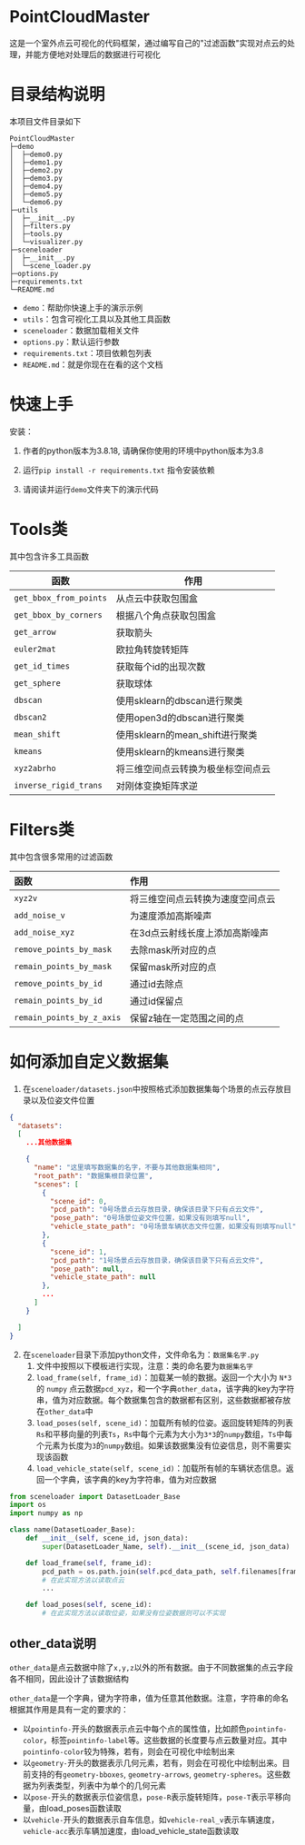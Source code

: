 # PointCloudMaster

这是一个室外点云可视化的代码框架，通过编写自己的"过滤函数"实现对点云的处理，并能方便地对处理后的数据进行可视化



# 目录结构说明

本项目文件目录如下

```
PointCloudMaster
├─demo
│  ├─demo0.py
│  ├─demo1.py
│  ├─demo2.py
│  ├─demo3.py
│  ├─demo4.py
│  ├─demo5.py
│  └─demo6.py
├─utils
│  ├─__init__.py
│  ├─filters.py
│  ├─tools.py
│  └─visualizer.py
├─sceneloader
│  ├─__init__.py
│  └─scene_loader.py
├─options.py
├─requirements.txt
└─README.md
```

- `demo`：帮助你快速上手的演示示例
- `utils`：包含可视化工具以及其他工具函数
- `sceneloader`：数据加载相关文件
- `options.py`：默认运行参数
- `requirements.txt`：项目依赖包列表
- `README.md`：就是你现在在看的这个文档



# 快速上手

安装：

1. 作者的python版本为3.8.18, 请确保你使用的环境中python版本为3.8

2. 运行`pip install -r requirements.txt` 指令安装依赖

3. 请阅读并运行`demo`文件夹下的演示代码



# Tools类

其中包含许多工具函数

| 函数                     | 作用                       |
|------------------------|--------------------------|
| `get_bbox_from_points` | 从点云中获取包围盒                |
| `get_bbox_by_corners`  | 根据八个角点获取包围盒              |
| `get_arrow`            | 获取箭头                     |
| `euler2mat`            | 欧拉角转旋转矩阵                 |
| `get_id_times`         | 获取每个id的出现次数              |
| `get_sphere`           | 获取球体                     |
| `dbscan`               | 使用sklearn的dbscan进行聚类     |
| `dbscan2`              | 使用open3d的dbscan进行聚类      |
| `mean_shift`           | 使用sklearn的mean_shift进行聚类 |
| `kmeans`               | 使用sklearn的kmeans进行聚类     |
| `xyz2abrho`            | 将三维空间点云转换为极坐标空间点云        |
| `inverse_rigid_trans`  | 对刚体变换矩阵求逆                |


# Filters类

其中包含很多常用的过滤函数


| 函数                        | 作用               |
| :------------------------ | :--------------- |
| `xyz2v`                   | 将三维空间点云转换为速度空间点云 |
| `add_noise_v`             | 为速度添加高斯噪声        |
| `add_noise_xyz`           | 在3d点云射线长度上添加高斯噪声 |
| `remove_points_by_mask`   | 去除mask所对应的点      |
| `remain_points_by_mask`   | 保留mask所对应的点      |
| `remove_points_by_id`     | 通过id去除点          |
| `remain_points_by_id`     | 通过id保留点          |
| `remain_points_by_z_axis` | 保留z轴在一定范围之间的点    |




# 如何添加自定义数据集

1. 在`sceneloader/datasets.json`中按照格式添加数据集每个场景的点云存放目录以及位姿文件位置

```json
{
  "datasets": 
  [
    ...其他数据集

    {
      "name": "这里填写数据集的名字，不要与其他数据集相同",
      "root_path": "数据集根目录位置",
      "scenes": [
        {
          "scene_id": 0,
          "pcd_path": "0号场景点云存放目录，确保该目录下只有点云文件",
          "pose_path": "0号场景位姿文件位置，如果没有则填写null", 
          "vehicle_state_path": "0号场景车辆状态文件位置，如果没有则填写null"
        },
        {
          "scene_id": 1,
          "pcd_path": "1号场景点云存放目录，确保该目录下只有点云文件",
          "pose_path": null,
          "vehicle_state_path": null
        },
        ...
      ]
    }

  ]
}
```

2. 在`sceneloader`目录下添加python文件，文件命名为：`数据集名字.py`
    1. 文件中按照以下模板进行实现，注意：类的命名要为`数据集名字`
    2.  `load_frame(self, frame_id)`：加载某一帧的数据。返回一个大小为 `N*3` 的 `numpy` 点云数据`pcd_xyz`，和一个字典`other_data`，该字典的key为字符串，值为对应数据。每个数据集包含的数据都有区别，这些数据都被存放在`other_data`中
    3.  `load_poses(self, scene_id)`：加载所有帧的位姿。返回旋转矩阵的列表`Rs`和平移向量的列表`Ts`，`Rs`中每个元素为大小为`3*3`的`numpy`数组，`Ts`中每个元素为长度为`3`的`numpy`数组。如果该数据集没有位姿信息，则不需要实现该函数
    4. `load_vehicle_state(self, scene_id)`：加载所有帧的车辆状态信息。返回一个字典，该字典的key为字符串，值为对应数据

```python
from sceneloader import DatasetLoader_Base
import os
import numpy as np

class name(DatasetLoader_Base):
    def __init__(self, scene_id, json_data):
        super(DatasetLoader_Name, self).__init__(scene_id, json_data)

    def load_frame(self, frame_id):
        pcd_path = os.path.join(self.pcd_data_path, self.filenames[frame_id])
        # 在此实现方法以读取点云
        ...

    def load_poses(self, scene_id):
        # 在此实现方法以读取位姿，如果没有位姿数据则可以不实现
```



## other_data说明

`other_data`是点云数据中除了`x,y,z`以外的所有数据。由于不同数据集的点云字段各不相同，因此设计了该数据结构

`other_data`是一个字典，键为字符串，值为任意其他数据。注意，字符串的命名根据其作用是具有一定的要求的：

- 以`pointinfo-`开头的数据表示点云中每个点的属性值，比如颜色`pointinfo-color`，标签`pointinfo-label`等。这些数据的长度要与点云数量对应。其中`pointinfo-color`较为特殊，若有，则会在可视化中绘制出来
- 以`geometry-`开头的数据表示几何元素，若有，则会在可视化中绘制出来。目前支持的有`geometry-bboxes`, `geometry-arrows`, `geometry-spheres`。这些数据为列表类型，列表中为单个的几何元素
- 以`pose-`开头的数据表示位姿信息，`pose-R`表示旋转矩阵，`pose-T`表示平移向量，由load_poses函数读取
- 以`vehicle-`开头的数据表示自车信息，如`vehicle-real_v`表示车辆速度，`vehicle-acc`表示车辆加速度，由load_vehicle_state函数读取

